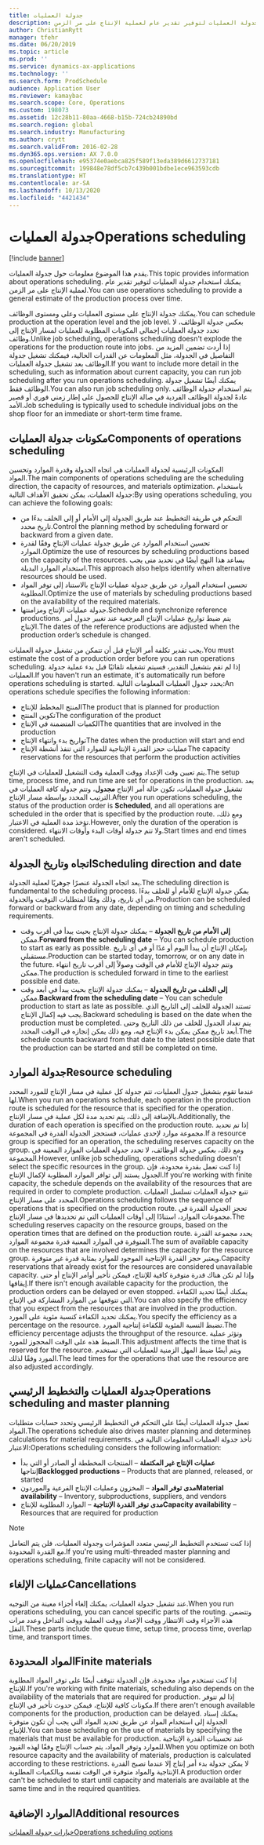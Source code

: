 ```yaml
---
title: جدولة العمليات
description: يقدم هذا الموضوع معلومات حول جدولة العمليات. يمكنك استخدام جدولة العمليات لتوفير تقدير عام لعملية الإنتاج على مر الزمن.
author: ChristianRytt
manager: tfehr
ms.date: 06/20/2019
ms.topic: article
ms.prod: ''
ms.service: dynamics-ax-applications
ms.technology: ''
ms.search.form: ProdSchedule
audience: Application User
ms.reviewer: kamaybac
ms.search.scope: Core, Operations
ms.custom: 198073
ms.assetid: 12c28b11-80aa-4668-b15b-724cb24890bd
ms.search.region: global
ms.search.industry: Manufacturing
ms.author: crytt
ms.search.validFrom: 2016-02-28
ms.dyn365.ops.version: AX 7.0.0
ms.openlocfilehash: e95374e0aebca825f589f13eda389d6612737181
ms.sourcegitcommit: 199848e78df5cb7c439b001bdbe1ece963593cdb
ms.translationtype: HT
ms.contentlocale: ar-SA
ms.lasthandoff: 10/13/2020
ms.locfileid: "4421434"
---
```

# <a name="operations-scheduling"></a><span data-ttu-id="4720a-104">جدولة العمليات</span><span class="sxs-lookup"><span data-stu-id="4720a-104">Operations scheduling</span></span>

[!include [banner](../includes/banner.md)]

<span data-ttu-id="4720a-105">يقدم هذا الموضوع معلومات حول جدولة العمليات.</span><span class="sxs-lookup"><span data-stu-id="4720a-105">This topic provides information about operations scheduling.</span></span> <span data-ttu-id="4720a-106">يمكنك استخدام جدولة العمليات لتوفير تقدير عام لعملية الإنتاج على مر الزمن.</span><span class="sxs-lookup"><span data-stu-id="4720a-106">You can use operations scheduling to provide a general estimate of the production process over time.</span></span>

<span data-ttu-id="4720a-107">يمكنك جدولة الإنتاج على مستوى العمليات وعلى ومستوى الوظائف.</span><span class="sxs-lookup"><span data-stu-id="4720a-107">You can schedule production at the operation level and the job level.</span></span> <span data-ttu-id="4720a-108">بعكس جدولة الوظائف، لا تحدد جدولة العمليات إجمالي المكونات المطلوبة‬ للعمليات لمسار الإنتاج إلى وظائف.</span><span class="sxs-lookup"><span data-stu-id="4720a-108">Unlike job scheduling, operations scheduling doesn't explode the operations for the production route into jobs.</span></span> <span data-ttu-id="4720a-109">إذا أردت تضمين المزيد من التفاصيل في الجدولة، مثل المعلومات عن القدرات الحالية، فيمكنك تشغيل جدولة الوظائف بعد تشغيل جدولة العمليات.</span><span class="sxs-lookup"><span data-stu-id="4720a-109">If you want to include more detail in the scheduling, such as information about current capacity, you can run job scheduling after you run operations scheduling.</span></span> <span data-ttu-id="4720a-110">يمكنك أيضًا تشغيل جدولة الوظائف فقط.</span><span class="sxs-lookup"><span data-stu-id="4720a-110">You can also run job scheduling only.</span></span> <span data-ttu-id="4720a-111">يتم استخدام جدولة الوظائف عادةً لجدولة الوظائف الفردية في صالة الإنتاج‬ للحصول على إطار زمني فوري أو قصير الأمد.</span><span class="sxs-lookup"><span data-stu-id="4720a-111">Job scheduling is typically used to schedule individual jobs on the shop floor for an immediate or short-term time frame.</span></span>

## <a name="components-of-operations-scheduling"></a><span data-ttu-id="4720a-112">مكونات جدولة العمليات</span><span class="sxs-lookup"><span data-stu-id="4720a-112">Components of operations scheduling</span></span>
<span data-ttu-id="4720a-113">المكونات الرئيسية لجدولة العمليات هي اتجاه الجدولة وقدرة الموارد وتحسين المواد.</span><span class="sxs-lookup"><span data-stu-id="4720a-113">The main components of operations scheduling are the scheduling direction, the capacity of resources, and materials optimization.</span></span> <span data-ttu-id="4720a-114">باستخدام جدولة العمليات، يمكن تحقيق الأهداف التالية:</span><span class="sxs-lookup"><span data-stu-id="4720a-114">By using operations scheduling, you can achieve the following goals:</span></span>

-   <span data-ttu-id="4720a-115">التحكم في طريقة التخطيط عند طريق الجدولة إلى الأمام أو إلى الخلف بدءًا من تاريخ محدد.</span><span class="sxs-lookup"><span data-stu-id="4720a-115">Control the planning method by scheduling forward or backward from a given date.</span></span>
-   <span data-ttu-id="4720a-116">تحسين استخدام الموارد عن طريق جدولة عمليات الإنتاج وفقًا لقدرة الموارد.</span><span class="sxs-lookup"><span data-stu-id="4720a-116">Optimize the use of resources by scheduling productions based on the capacity of the resources.</span></span> <span data-ttu-id="4720a-117">يساعد هذا النهج أيضًا في تحديد متى يجب استخدام الموارد البديلة.</span><span class="sxs-lookup"><span data-stu-id="4720a-117">This approach also helps identify when alternative resources should be used.</span></span>
-   <span data-ttu-id="4720a-118">تحسين استخدام الموارد عن طريق جدولة عمليات الإنتاج بالاستناد إلى توفر المواد المطلوبة.</span><span class="sxs-lookup"><span data-stu-id="4720a-118">Optimize the use of materials by scheduling productions based on the availability of the required materials.</span></span>
-   <span data-ttu-id="4720a-119">جدولة عمليات الإنتاج ومزامنتها.</span><span class="sxs-lookup"><span data-stu-id="4720a-119">Schedule and synchronize reference productions.</span></span> <span data-ttu-id="4720a-120">يتم ضبط تواريخ عمليات الإنتاج المرجعية عند تغيير جدول أمر الإنتاج.</span><span class="sxs-lookup"><span data-stu-id="4720a-120">The dates of the reference productions are adjusted when the production order’s schedule is changed.</span></span>

<span data-ttu-id="4720a-121">يجب تقدير تكلفة أمر الإنتاج قبل أن تتمكن من تشغيل جدولة العمليات.</span><span class="sxs-lookup"><span data-stu-id="4720a-121">You must estimate the cost of a production order before you can run operations scheduling.</span></span> <span data-ttu-id="4720a-122">إذا لم تقم بتشغيل التقدير، فسيتم تشغيله تلقائيًا قبل بدء عملية جدولة العمليات.</span><span class="sxs-lookup"><span data-stu-id="4720a-122">If you haven't run an estimate, it's automatically run before operations scheduling is started.</span></span> <span data-ttu-id="4720a-123">يحدد جدول العمليات المعلومات التالية:</span><span class="sxs-lookup"><span data-stu-id="4720a-123">An operations schedule specifies the following information:</span></span>

-   <span data-ttu-id="4720a-124">المنتج المخطط للإنتاج</span><span class="sxs-lookup"><span data-stu-id="4720a-124">The product that is planned for production</span></span>
-   <span data-ttu-id="4720a-125">تكوين المنتج</span><span class="sxs-lookup"><span data-stu-id="4720a-125">The configuration of the product</span></span>
-   <span data-ttu-id="4720a-126">الكميات المتضمنة في الإنتاج</span><span class="sxs-lookup"><span data-stu-id="4720a-126">The quantities that are involved in the production</span></span>
-   <span data-ttu-id="4720a-127">تواريخ بدء وانتهاء الإنتاج</span><span class="sxs-lookup"><span data-stu-id="4720a-127">The dates when the production will start and end</span></span>
-   <span data-ttu-id="4720a-128">عمليات حجز القدرة الإنتاجية للموارد التي تنفذ أنشطة الإنتاج</span><span class="sxs-lookup"><span data-stu-id="4720a-128">The capacity reservations for the resources that perform the production activities</span></span>

<span data-ttu-id="4720a-129">يتم تعيين وقت الإعداد ووقت العملية وقت التشغيل للعمليات في الإنتاج.</span><span class="sxs-lookup"><span data-stu-id="4720a-129">The setup time, process time, and run time are set for operations in the production.</span></span> <span data-ttu-id="4720a-130">بعد تشغيل جدولة العمليات، تكون حالة أمر الإنتاج **مجدول**، وتتم جدولة كافة العمليات في الترتيب المحدد بواسطة مسار الإنتاج.</span><span class="sxs-lookup"><span data-stu-id="4720a-130">After you run operations scheduling, the status of the production order is **Scheduled**, and all operations are scheduled in the order that is specified by the production route.</span></span> <span data-ttu-id="4720a-131">ومع ذلك، تؤخذ مدة العملية في الاعتبار.</span><span class="sxs-lookup"><span data-stu-id="4720a-131">However, only the duration of the operation is considered.</span></span> <span data-ttu-id="4720a-132">ولا تتم جدولة أوقات البدء وأوقات الانتهاء.</span><span class="sxs-lookup"><span data-stu-id="4720a-132">Start times and end times aren't scheduled.</span></span>

## <a name="scheduling-direction-and-date"></a><span data-ttu-id="4720a-133">اتجاه وتاريخ الجدولة</span><span class="sxs-lookup"><span data-stu-id="4720a-133">Scheduling direction and date</span></span>
<span data-ttu-id="4720a-134">يعد اتجاه الجدولة عنصرًا جوهريًا لعملية الجدولة.</span><span class="sxs-lookup"><span data-stu-id="4720a-134">The scheduling direction is fundamental to the scheduling process.</span></span> <span data-ttu-id="4720a-135">يمكن جدولة الإنتاج للأمام أو للخلف بدءًا من أي تاريخ، وذلك وفقًا لمتطلبات التوقيت والجدولة.</span><span class="sxs-lookup"><span data-stu-id="4720a-135">Production can be scheduled forward or backward from any date, depending on timing and scheduling requirements.</span></span>

-   <span data-ttu-id="4720a-136">**إلى الأمام من تاريخ الجدولة** – يمكنك جدولة الإنتاج بحيث يبدأ في أقرب وقت ممكن.</span><span class="sxs-lookup"><span data-stu-id="4720a-136">**Forward from the scheduling date** – You can schedule production to start as early as possible.</span></span> <span data-ttu-id="4720a-137">بإمكان الإنتاج أن يبدأ اليوم أو غدًا أو في أي تاريخ مستقبلي.</span><span class="sxs-lookup"><span data-stu-id="4720a-137">Production can be started today, tomorrow, or on any date in the future.</span></span> <span data-ttu-id="4720a-138">وتتم جدولة الإنتاج للأمام في الوقت وصولاً إلى أقرب تاريخ انتهاء ممكن.</span><span class="sxs-lookup"><span data-stu-id="4720a-138">The production is scheduled forward in time to the earliest possible end date.</span></span>
-   <span data-ttu-id="4720a-139">**إلى الخلف من تاريخ الجدولة** – يمكنك جدولة الإنتاج بحيث يبدأ في أبعد وقت ممكن.‬</span><span class="sxs-lookup"><span data-stu-id="4720a-139">**Backward from the scheduling date** – You can schedule production to start as late as possible.</span></span> <span data-ttu-id="4720a-140">تستند الجدولة للخلف إلى التاريخ الذي يجب فيه إكمال الإنتاج.</span><span class="sxs-lookup"><span data-stu-id="4720a-140">Backward scheduling is based on the date when the production must be completed.</span></span> <span data-ttu-id="4720a-141">يتم تعداد الجدول للخلف من ذلك التاريخ وحتى أبعد تاريخ ممكن يمكن بدء الإنتاج فيه، ومع ذلك يمكن إنجازه في الوقت المحدد.</span><span class="sxs-lookup"><span data-stu-id="4720a-141">The schedule counts backward from that date to the latest possible date that the production can be started and still be completed on time.</span></span>

## <a name="resource-scheduling"></a><span data-ttu-id="4720a-142">جدولة الموارد</span><span class="sxs-lookup"><span data-stu-id="4720a-142">Resource scheduling</span></span>
<span data-ttu-id="4720a-143">عندما تقوم بتشغيل جدول العمليات، تتم جدولة كل عملية في مسار الإنتاج للمورد المحدد لها.</span><span class="sxs-lookup"><span data-stu-id="4720a-143">When you run an operations schedule, each operation in the production route is scheduled for the resource that is specified for the operation.</span></span> <span data-ttu-id="4720a-144">بالإضافة إلى ذلك، يتم تحديد مدة لكل عملية في مسار الإنتاج.</span><span class="sxs-lookup"><span data-stu-id="4720a-144">Additionally, the duration of each operation is specified on the production route.</span></span> <span data-ttu-id="4720a-145">إذا تم تحديد مجموعة موارد لإحدى عمليات، فستحجز الجدولة القدرة في المجموعة.</span><span class="sxs-lookup"><span data-stu-id="4720a-145">If a resource group is specified for an operation, the scheduling reserves capacity on the group.</span></span> <span data-ttu-id="4720a-146">ومع ذلك، بعكس جدولة الوظائف، لا تحدد جدولة العمليات الموارد المعينة في المجموعة.</span><span class="sxs-lookup"><span data-stu-id="4720a-146">However, unlike job scheduling, operations scheduling doesn't select the specific resources in the group.</span></span> <span data-ttu-id="4720a-147">إذا كنت تعمل بقدرة محدودة، فإن الجدول يستند إلى توافر الموارد المطلوبة لإكمال الإنتاج.</span><span class="sxs-lookup"><span data-stu-id="4720a-147">If you're working with finite capacity, the schedule depends on the availability of the resources that are required in order to complete production.</span></span> <span data-ttu-id="4720a-148">تتبع جدولة العمليات تسلسل العمليات المحدد على مسار الإنتاج.</span><span class="sxs-lookup"><span data-stu-id="4720a-148">Operations scheduling follows the sequence of operations that is specified on the production route.</span></span> <span data-ttu-id="4720a-149">تحجز الجدولة القدرة في مجموعات الموارد، استنادًا إلى أوقات العمليات التي تم تحديدها في مسار الإنتاج.</span><span class="sxs-lookup"><span data-stu-id="4720a-149">The scheduling reserves capacity on the resource groups, based on the operation times that are defined on the production route.</span></span> <span data-ttu-id="4720a-150">يحدد مجموعة القدرة المتوفرة في الموارد المعنية قدرة مجموعة الموارد.</span><span class="sxs-lookup"><span data-stu-id="4720a-150">The sum of available capacity on the resources that are involved determines the capacity for the resource group.</span></span> <span data-ttu-id="4720a-151">ويعتبر حجز القدرة الإنتاجية الموجود للموارد بمثابة قدرة غير متوفرة.</span><span class="sxs-lookup"><span data-stu-id="4720a-151">Capacity reservations that already exist for the resources are considered unavailable capacity.</span></span> <span data-ttu-id="4720a-152">وإذا لم تكن هناك قدرة متوفرة كافية للإنتاج، فيمكن تأخير أوامر الإنتاج أو حتى إيقافها.</span><span class="sxs-lookup"><span data-stu-id="4720a-152">If there isn't enough available capacity for the production, the production orders can be delayed or even stopped.</span></span> <span data-ttu-id="4720a-153">يمكنك أيضًا تحديد الكفاءة التي تتوقعها من الموارد المشاركة في الإنتاج.</span><span class="sxs-lookup"><span data-stu-id="4720a-153">You can also specify the efficiency that you expect from the resources that are involved in the production.</span></span> <span data-ttu-id="4720a-154">يمكنك تحديد الكفاءة كنسبة مئوية على المورد.</span><span class="sxs-lookup"><span data-stu-id="4720a-154">You specify the efficiency as a percentage on the resource.</span></span> <span data-ttu-id="4720a-155">تضبط النسبة المئوية للكفاءة إنتاجية المورد.</span><span class="sxs-lookup"><span data-stu-id="4720a-155">The efficiency percentage adjusts the throughput of the resource.</span></span> <span data-ttu-id="4720a-156">وتؤثر عملية الضبط هذه على الوقت المحجوز للمورد.</span><span class="sxs-lookup"><span data-stu-id="4720a-156">This adjustment affects the time that is reserved for the resource.</span></span> <span data-ttu-id="4720a-157">ويتم أيضًا ضبط المهل الزمنية للعمليات التي تستخدم المورد وفقًا لذلك.</span><span class="sxs-lookup"><span data-stu-id="4720a-157">The lead times for the operations that use the resource are also adjusted accordingly.</span></span>

## <a name="operations-scheduling-and-master-planning"></a><span data-ttu-id="4720a-158">جدولة العمليات والتخطيط الرئيسي</span><span class="sxs-lookup"><span data-stu-id="4720a-158">Operations scheduling and master planning</span></span>
<span data-ttu-id="4720a-159">تعمل جدولة العمليات أيضًا على التحكم في التخطيط الرئيسي وتحدد حسابات متطلبات المواد.</span><span class="sxs-lookup"><span data-stu-id="4720a-159">The operations schedule also drives master planning and determines calculations for material requirements.</span></span> <span data-ttu-id="4720a-160">تأخذ جدولة العمليات المعلومات التالية في الاعتبار:</span><span class="sxs-lookup"><span data-stu-id="4720a-160">Operations scheduling considers the following information:</span></span>

-   <span data-ttu-id="4720a-161">**عمليات الإنتاج غير المكتملة** – المنتجات المخططة أو الصادر أو التي بدأ إنتاجها</span><span class="sxs-lookup"><span data-stu-id="4720a-161">**Backlogged productions** – Products that are planned, released, or started</span></span>
-   <span data-ttu-id="4720a-162">**مدى توفر المواد** – المخزون وعمليات الإنتاج الفرعية‬ والموردون</span><span class="sxs-lookup"><span data-stu-id="4720a-162">**Material availability** – Inventory, subproductions, suppliers, and vendors</span></span>
-   <span data-ttu-id="4720a-163">**مدى توفر القدرة الإنتاجية** – الموارد المطلوبة للإنتاج</span><span class="sxs-lookup"><span data-stu-id="4720a-163">**Capacity availability** – Resources that are required for production</span></span>

> [!NOTE]
> <span data-ttu-id="4720a-164">إذا كنت تستخدم التخطيط الرئيسي متعدد المؤشرات وجدولة العمليات، فلن يتم التعامل مع القدرة المحدودة.</span><span class="sxs-lookup"><span data-stu-id="4720a-164">If you're using multi-threaded master planning and operations scheduling, finite capacity will not be considered.</span></span> 

## <a name="cancellations"></a><span data-ttu-id="4720a-165">عمليات الإلغاء</span><span class="sxs-lookup"><span data-stu-id="4720a-165">Cancellations</span></span>
<span data-ttu-id="4720a-166">عند تشغيل جدولة العمليات، يمكنك إلغاء أجزاء معينة من التوجيه.</span><span class="sxs-lookup"><span data-stu-id="4720a-166">When you run operations scheduling, you can cancel specific parts of the routing.</span></span> <span data-ttu-id="4720a-167">وتتضمن هذه الأجزاء وقت الانتظار ووقت الإعداد ووقت العملية ووقت التداخل وعدد مرات النقل.</span><span class="sxs-lookup"><span data-stu-id="4720a-167">These parts include the queue time, setup time, process time, overlap time, and transport times.</span></span>

## <a name="finite-materials"></a><span data-ttu-id="4720a-168">المواد المحدودة</span><span class="sxs-lookup"><span data-stu-id="4720a-168">Finite materials</span></span>
<span data-ttu-id="4720a-169">إذا كنت تستخدم مواد محدودة، فإن الجدولة تتوقف أيضًا على توفر المواد المطلوبة للإنتاج.</span><span class="sxs-lookup"><span data-stu-id="4720a-169">If you're working with finite materials, scheduling also depends on the availability of the materials that are required for production.</span></span> <span data-ttu-id="4720a-170">إذا لم تتوفر مكونات كافية للإنتاج، فيمكن حدوث تأخير في الإنتاج.</span><span class="sxs-lookup"><span data-stu-id="4720a-170">If there aren't enough available components for the production, production can be delayed.</span></span> <span data-ttu-id="4720a-171">يمكنك إسناد الجدولة إلى استخدام المواد عن طريق تحديد المواد التي يجب أن تكون متوفرة للإنتاج.</span><span class="sxs-lookup"><span data-stu-id="4720a-171">You can base scheduling on the use of materials by specifying the materials that must be available for production.</span></span> <span data-ttu-id="4720a-172">عند تحسينات القدرة الإنتاجية للموارد وتوفر المواد، يتم حساب الإنتاج وفقًا لهذه القيود.</span><span class="sxs-lookup"><span data-stu-id="4720a-172">When you optimize on both resource capacity and the availability of materials, production is calculated according to these restrictions.</span></span> <span data-ttu-id="4720a-173">لا يمكن جدولة بدء أمر إنتاج إلا عندما تصبح القدرة الإنتاجية والمواد متوفرة في الوقت نفسه وبالكميات المطلوبة.</span><span class="sxs-lookup"><span data-stu-id="4720a-173">A production order can't be scheduled to start until capacity and materials are available at the same time and in the required quantities.</span></span>

<a name="additional-resources"></a><span data-ttu-id="4720a-174">الموارد الإضافية</span><span class="sxs-lookup"><span data-stu-id="4720a-174">Additional resources</span></span>
--------

[<span data-ttu-id="4720a-175">خيارات جدولة العمليات</span><span class="sxs-lookup"><span data-stu-id="4720a-175">Operations scheduling options</span></span>](operation-scheduling-options.md)



